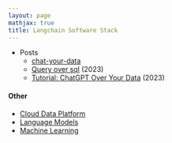 ```yaml
---
layout: page
mathjax: true
title: Langchain Software Stack
---
```

* Posts
  * [chat-your-data](https://github.com/hwchase17/chat-your-data/blob/master/blogpost.md)
  * [Query over sql](https://python.langchain.com/docs/use_cases/tabular/sqlite) (2023)
  * [Tutorial: ChatGPT Over Your Data](https://blog.langchain.dev/tutorial-chatgpt-over-your-data/) (2023)

#### Other
* [Cloud Data Platform](/cloud_data_platform)
* [Language Models](/language_models)
* [Machine Learning](/machine_learning)

